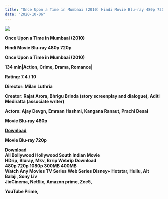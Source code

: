 ```yaml
---
title: "Once Upon a Time in Mumbaai (2010) Hindi Movie Blu-ray 480p 720p"
date: "2020-10-06"
---
```


[**![](https://1.bp.blogspot.com/-HUbz8PQeMJc/Xu4qvQRETnI/AAAAAAAADhI/DTuqvgCgU0MSZGN_WXnLzIBqR5r118OEACLcBGAsYHQ/s1600/okmgghko.jpg)**](https://1.bp.blogspot.com/-HUbz8PQeMJc/Xu4qvQRETnI/AAAAAAAADhI/DTuqvgCgU0MSZGN_WXnLzIBqR5r118OEACLcBGAsYHQ/s1600/okmgghko.jpg)

 **Once Upon a Time in Mumbaai (2010)**

**Hindi Movie Blu-ray 480p 720p** 

**Once Upon a Time in Mumbaai (2010)**

**134 min|Action, Crime, Drama, Romance|**

**Rating: 7.4 / 10** 

**Director: Milan Luthria**

**Creator: Rajat Arora, Bhrigu Brinda (story screenplay and dialogue), Aditi Mediratta (associate writer)**

**Actors: Ajay Devgn, Emraan Hashmi, Kangana Ranaut, Prachi Desai**

 **Movie Blu-ray 480p** 

**[Download](https://myglinks.xyz/4051)** 

 **Movie Blu-ray 720p** 

**[Download](https://myglinks.xyz/3964)**   
**All Bollywood Hollywood South Indian Movie**  
**HDrip, Bluray, Mkv, Brrip Webrip Download**  
**480p 720p 1080p 300MB 400MB**   
**Watch Any Movies TV Series Web Series Disney+ Hotstar, Hullu, Alt Balaji, Sony Liv**  
**JioCinema, Netflix, Amazon prime, Zee5,**  
  
**YouTube Prime,**
